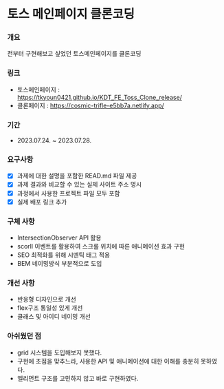 # 토스 메인페이지 클론코딩

### 개요

전부터 구현해보고 싶었던 토스메인페이지를 클론코딩

### 링크

- 토스메인페이지 : https://tkyoun0421.github.io/KDT_FE_Toss_Clone_release/
- 클론페이지 : https://cosmic-trifle-e5bb7a.netlify.app/

### 기간

- 2023.07.24. ~ 2023.07.28.

### 요구사항

- [x] 과제에 대한 설명을 포함한 READ.md 파일 제공
- [x] 과제 결과와 비교할 수 있는 실제 사이트 주소 명시
- [x] 과정에서 사용한 프로젝트 파일 모두 포함
- [x] 실제 배포 링크 추가

### 구체 사항

- IntersectionObserver API 활용
- scorll 이벤트를 활용하여 스크롤 위치에 따른 애니메이션 효과 구현
- SEO 최적화를 위해 시멘틱 태그 적용
- BEM 네이밍방식 부분적으로 도입

### 개선 사항

- 반응형 디자인으로 개선
- flex구조 통일성 있게 개선
- 클래스 및 아이디 네이밍 개선

### 아쉬웠던 점

- grid 시스템을 도입해보지 못했다.
- 구현에 초점을 맞추느라, 사용한 API 및 애니메이션에 대한 이해를 충분히 못하였다.
- 엘리먼트 구조를 고민하지 않고 바로 구현하였다.

